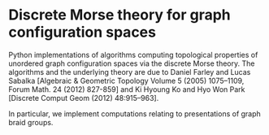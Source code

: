 # Discrete Morse theory for graph configuration spaces

Python implementations of algorithms computing topological properties of unordered graph configuration spaces via the discrete Morse theory. The algorithms and the underlying theory are due to Daniel Farley and Lucas Sabalka [Algebraic & Geometric Topology Volume 5 (2005) 1075–1109, Forum Math. 24 (2012) 827-859] and Ki Hyoung Ko and Hyo Won Park  [Discrete Comput Geom (2012) 48:915–963]. 

In particular, we implement computations relating to presentations of graph braid groups.

